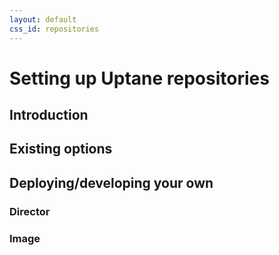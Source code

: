 ```yaml
---
layout: default
css_id: repositories
---
```


# Setting up Uptane repositories

## Introduction

## Existing options

## Deploying/developing your own

### Director

### Image